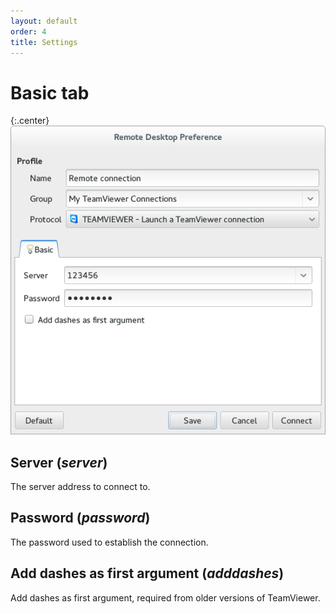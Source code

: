 ```yaml
---
layout: default
order: 4
title: Settings
---
```

# Basic tab

{:.center}
![Basic tab](/resources/remmina-plugin-teamviewer/archive/latest/english/general.png)

## **Server** (*server*)

The server address to connect to.

## **Password** (*password*)

The password used to establish the connection.

## **Add dashes as first argument** (*adddashes*)

Add dashes as first argument, required from older versions of TeamViewer.
